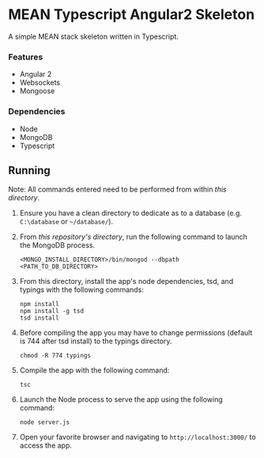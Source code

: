 MEAN Typescript Angular2 Skeleton
=================

A simple MEAN stack skeleton written in Typescript.

### Features

* Angular 2
* Websockets
* Mongoose

### Dependencies

* Node
* MongoDB
* Typescript

## Running 

Note: All commands entered need to be performed from within *this directory*.

1. Ensure you have a clean directory to dedicate as to a database (e.g. `C:\database` or `~/database/`). 

2. From *this repository's directory*, run the following command to launch the MongoDB process.
    ```shell
    <MONGO_INSTALL_DIRECTORY>/bin/mongod --dbpath <PATH_TO_DB_DIRECTORY>
    ```

3. From this directory, install the app's node dependencies, tsd, and typings with the following commands:
    ```shell
    npm install
    npm install -g tsd
    tsd install
    ```

4. Before compiling the app you may have to change permissions (default is 744 after tsd install) to the typings directory.
    ```shell
    chmod -R 774 typings
    ```

5. Compile the app with the following command:
    ```shell
    tsc
    ```

7. Launch the Node process to serve the app using the following command:
    ```shell
    node server.js
    ```

7. Open your favorite browser and navigating to `http://localhost:3000/` to access the app.

